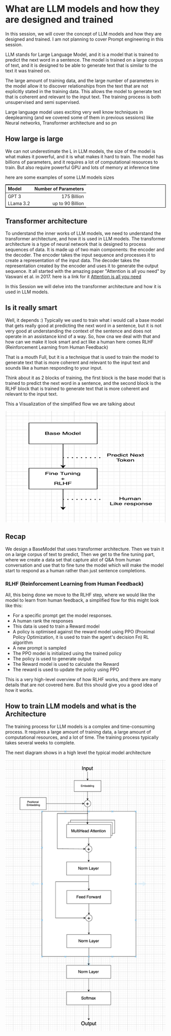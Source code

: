 # What are LLM models and how they are designed and trained

In this session, we will cover the concept of LLM models and how they are designed and trained. I am not planning to cover Prompt engineering in this session.

LLM stands for Large Language Model, and it is a model that is trained to predict the next word in a sentence. The model is trained on a large corpus of text, and it is designed to be able to generate text that is similar to the text it was trained on.

The large amount of training data, and the large number of parameters in the model allow it to discover relationships from the text that are not explicitly stated in the training data. This allows the model to generate text that is coherent and relevant to the input text. The training process
is both unsupervised and semi supervised.

Large language model uses exciting very well know techniques in deeplearning (and we covered some of them in previous sessions) like Neural networks, Transformer architecture and so pn

## How large is large

We can not underestimate the L in LLM models, the size of the model is what makes it powerful, and it is what makes it hard to train. The model has billions of parameters, and it requires a lot of computational resources to train. But also require powerful GPU and lots of memory at inference time

here are some examples of some LLM models sizes

<table style="width:100%; border: 1px solid black;">
  <thead>
    <tr>
      <th style="text-align:left;">Model</th>
      <th style="text-align:right;">Number of Parameters</th>
    </tr>
  </thead>
  <tbody>
    <tr>
      <td style="text-align:left;">GPT 3</td>
      <td style="text-align:right;">175 Billion</td>
    </tr>
    <tr>
      <td style="text-align:left;">LLama 3.2 </td>
      <td style="text-align:right;">up to 90 Billion</td>
    </tr>
  </tbody>
</table>

## Transformer architecture

To understand  the inner works of LLM models, we need to understand the transformer architecture, and how it is used in LLM models. The transformer
architecture is a type of neural network that is designed to process sequences of data. It is made up of two main components: the encoder and the decoder. 
The encoder takes the input sequence and processes it to create a representation of the input data. The decoder takes the representation created by the 
encoder and uses it to generate the output sequence. It all started with the amazing paper "Attention is all you need" by Vaswani et al. in 2017. here 
is a link for it [Attention is all you need](https://arxiv.org/abs/1706.03762)

In this Session we will delve into the transformer architecture and how it is used in LLM models.

## Is it really smart

Well, it depends :) 
Typically we used to train what i would call a base model that gets really good at predicting the next word in a sentence, but it
is not very good at understanding the context of the sentence and does not operate in an assistance kind of a way.
So, how cna we deal with that and how can we make it look smart and act like a human here comes RLHF (Reinforcement Learning from Human Feedback)

That is a mouth Full, but it is a technique that is used to train the model to generate text that is more coherent and relevant to the input text
and sounds like a human responding to your input.

Think about it as 2 blocks of training, the first block is the base model that is trained to predict the next word in a sentence, and the second
block is the RLHF block that is trained to generate text that is more coherent and relevant to the input text.

This a Visualization of the simplified flow we are talking about
<p align="center"> 
<img src="images/RLHF.png" height="350" width="650">
</p>

## Recap

We design a BaseModel that uses transformer architecture. Then we train it on a large corpus of text to predict, Then we
get to the fine tuning part, where we create a data set that capture alot of Q&A from human conversation and use that to
fine tune the model which will make the model start to respond as a human rather than just sentence completions.

### RLHF (Reinforcement Learning from Human Feedback)
All, this being done we move to the RLHF step, where we would like the model to learn from human feedback, a simplified
flow for this might look like this:

- For a specific prompt get the model responses.
- A human rank the responses
- This data is used to train a Reward model
- A policy is optimised against the reward model using PPO (Proximal Policy Optimization, it is used to train the agent's decision Fn) RL algorithm
- A new prompt is sampled
- The PPO model is initialized using the trained policy
- The policy is used to generate output
- The Reward model is used to calculate the Reward
- The reward is used to update the policy using PPO

This is a very high-level overview of how RLHF works, and there are many details that are not covered here. But this should give you a good idea of how it works.

## How to train LLM models and what is the Architecture

The training process for LLM models is a complex and time-consuming process. It requires a large amount of training 
data, a large amount of computational resources, and a lot of time. The training process typically takes several weeks
to complete.

The next diagram shows in a high level the typical model architecture

<p align="center"> 
<img src="images/FullDiagramSimple.png">
</p>


